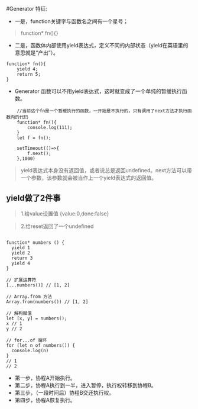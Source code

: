 #Generator 
特征:
* 一是，function关键字与函数名之间有一个星号；

> function* fn(){}

* 二是，函数体内部使用yield表达式，定义不同的内部状态（yield在英语里的意思就是“产出”）。

```
function* fn(){
    yield 4;
    return 5;
}

```

* Generator 函数可以不用yield表达式，这时就变成了一个单纯的暂缓执行函数。

```
    //当前这个fn是一个暂缓执行的函数，一开始是不执行的，只有调用了next方法才执行函数内的代码
    function* fn(){
        console.log(111);
    }
    let f = fn();

    setTimeout(()=>{
        f.next();
    },1000)

```
> yield表达式本身没有返回值，或者说总是返回undefined。next方法可以带一个参数，该参数就会被当作上一个yield表达式的返回值。

## yield做了2件事
        
> 1.给value设置值  {value:0,done:false}

> 2.给reset返回了一个undefined

```

function* numbers () {
  yield 1
  yield 2
  return 3
  yield 4
}

// 扩展运算符
[...numbers()] // [1, 2]

// Array.from 方法
Array.from(numbers()) // [1, 2]

// 解构赋值
let [x, y] = numbers();
x // 1
y // 2

// for...of 循环
for (let n of numbers()) {
  console.log(n)
}
// 1
// 2

```
* 第一步，协程A开始执行。
* 第二步，协程A执行到一半，进入暂停，执行权转移到协程B。
* 第三步，（一段时间后）协程B交还执行权。
* 第四步，协程A恢复执行。
```

